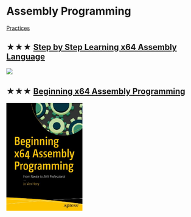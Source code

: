 # Assembly Programming
[Practices](assembly.md)

## ★★★ [Step by Step Learning x64 Assembly Language](resources/9781394155255.md)
[<img src="../../covers/9781394155255.jpg" width="200"/>](resources/9781394155255.md)

## ★★★ [Beginning x64 Assembly Programming](resources/9781484250761.md)
[<img src="../../covers/9781484250761.jpg" width="200"/>](resources/9781484250761.md)


